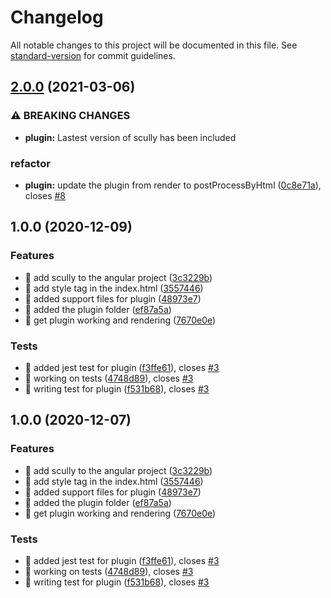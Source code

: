 # Changelog

All notable changes to this project will be documented in this file. See [standard-version](https://github.com/conventional-changelog/standard-version) for commit guidelines.

## [2.0.0](https://github.com/pjlamb12/scully-plugin-amp-css/compare/v1.0.0...v2.0.0) (2021-03-06)


### ⚠ BREAKING CHANGES

* **plugin:** Lastest version of scully has been included

### refactor

* **plugin:** update the plugin from render to postProcessByHtml ([0c8e71a](https://github.com/pjlamb12/scully-plugin-amp-css/commit/0c8e71affec4a878d123217353935eada5826fed)), closes [#8](https://github.com/pjlamb12/scully-plugin-amp-css/issues/8)

## 1.0.0 (2020-12-09)


### Features

* 🎸 add scully to the angular project ([3c3229b](https://github.com/pjlamb12/scully-plugin-amp-css/commit/3c3229b9928a3cb4b1c43a8b303f57daeecdf0f6))
* 🎸 add style tag in the index.html ([3557446](https://github.com/pjlamb12/scully-plugin-amp-css/commit/35574463c356a26f9044e59958c4825e8ba283b3))
* 🎸 added support files for plugin ([48973e7](https://github.com/pjlamb12/scully-plugin-amp-css/commit/48973e74a5d50c2c5e538a3d586742d13a851d2e))
* 🎸 added the plugin folder ([ef87a5a](https://github.com/pjlamb12/scully-plugin-amp-css/commit/ef87a5a84bd34319ab1360f5ca6f163a3ff547d2))
* 🎸 get plugin working and rendering ([7670e0e](https://github.com/pjlamb12/scully-plugin-amp-css/commit/7670e0e7dac8b45c16a6df6325e5a083d1170f58))


### Tests

* 💍 added jest test for plugin ([f3ffe61](https://github.com/pjlamb12/scully-plugin-amp-css/commit/f3ffe6124ea82cbcd64eaf4717ed325a296bc44e)), closes [#3](https://github.com/pjlamb12/scully-plugin-amp-css/issues/3)
* 💍 working on tests ([4748d89](https://github.com/pjlamb12/scully-plugin-amp-css/commit/4748d8981f0989460f5de8875c0ce8c936cc245c)), closes [#3](https://github.com/pjlamb12/scully-plugin-amp-css/issues/3)
* 💍 writing test for plugin ([f531b68](https://github.com/pjlamb12/scully-plugin-amp-css/commit/f531b6874e7258d02b3a0243fac1a91a8e46ecd3)), closes [#3](https://github.com/pjlamb12/scully-plugin-amp-css/issues/3)

## 1.0.0 (2020-12-07)


### Features

* 🎸 add scully to the angular project ([3c3229b](https://github.com/pjlamb12/scully-plugin-amp-css/commit/3c3229b9928a3cb4b1c43a8b303f57daeecdf0f6))
* 🎸 add style tag in the index.html ([3557446](https://github.com/pjlamb12/scully-plugin-amp-css/commit/35574463c356a26f9044e59958c4825e8ba283b3))
* 🎸 added support files for plugin ([48973e7](https://github.com/pjlamb12/scully-plugin-amp-css/commit/48973e74a5d50c2c5e538a3d586742d13a851d2e))
* 🎸 added the plugin folder ([ef87a5a](https://github.com/pjlamb12/scully-plugin-amp-css/commit/ef87a5a84bd34319ab1360f5ca6f163a3ff547d2))
* 🎸 get plugin working and rendering ([7670e0e](https://github.com/pjlamb12/scully-plugin-amp-css/commit/7670e0e7dac8b45c16a6df6325e5a083d1170f58))


### Tests

* 💍 added jest test for plugin ([f3ffe61](https://github.com/pjlamb12/scully-plugin-amp-css/commit/f3ffe6124ea82cbcd64eaf4717ed325a296bc44e)), closes [#3](https://github.com/pjlamb12/scully-plugin-amp-css/issues/3)
* 💍 working on tests ([4748d89](https://github.com/pjlamb12/scully-plugin-amp-css/commit/4748d8981f0989460f5de8875c0ce8c936cc245c)), closes [#3](https://github.com/pjlamb12/scully-plugin-amp-css/issues/3)
* 💍 writing test for plugin ([f531b68](https://github.com/pjlamb12/scully-plugin-amp-css/commit/f531b6874e7258d02b3a0243fac1a91a8e46ecd3)), closes [#3](https://github.com/pjlamb12/scully-plugin-amp-css/issues/3)
